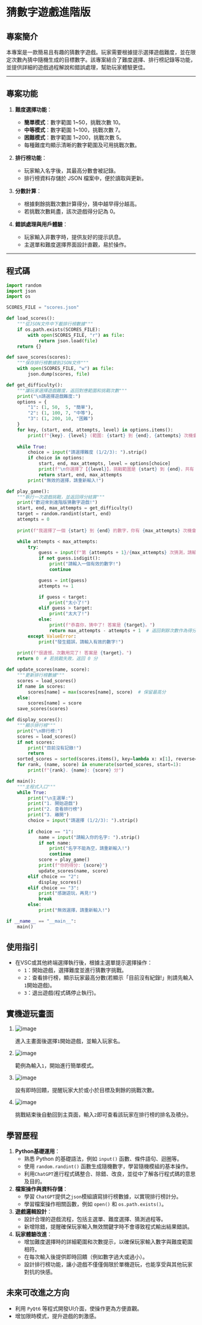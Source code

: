 # 猜數字遊戲進階版

## 專案簡介
本專案是一款簡易且有趣的猜數字遊戲。玩家需要根據提示選擇遊戲難度，並在限定次數內猜中隨機生成的目標數字。該專案結合了難度選擇、排行榜記錄等功能，並提供詳細的遊戲過程解說和錯誤處理，幫助玩家體驗更佳。

---

## 專案功能
1. **難度選擇功能**：
   - **簡單模式**：數字範圍 1~50，挑戰次數 10。
   - **中等模式**：數字範圍 1~100，挑戰次數 7。
   - **困難模式**：數字範圍 1~200，挑戰次數 5。
   - 每種難度均顯示清晰的數字範圍及可用挑戰次數。

2. **排行榜功能**：
   - 玩家輸入名字後，其最高分數會被記錄。
   - 排行榜資料存儲於 JSON 檔案中，便於讀取與更新。

3. **分數計算**：
   - 根據剩餘挑戰次數計算得分，猜中越早得分越高。
   - 若挑戰次數耗盡，該次遊戲得分記為 0。

4. **錯誤處理與用戶體驗**：
   - 玩家輸入非數字時，提供友好的提示訊息。
   - 主選單和難度選擇界面設計直觀，易於操作。

---

## 程式碼

```Python
import random
import json
import os

SCORES_FILE = "scores.json"

def load_scores():
    """從JSON文件中下載排行榜數據"""
    if os.path.exists(SCORES_FILE):
        with open(SCORES_FILE, "r") as file:
            return json.load(file)
    return {}

def save_scores(scores):
    """保存排行榜數據到JSON文件"""
    with open(SCORES_FILE, "w") as file:
        json.dump(scores, file)

def get_difficulty():
    """讓玩家選擇遊戲難度，返回對應範圍和挑戰次數"""
    print("\n請選擇遊戲難度:")
    options = {
        "1": (1, 50,  5, "簡單"),
        "2": (1, 100, 7, "中等"),
        "3": (1, 200, 10, "困難")
    }
    for key, (start, end, attempts, level) in options.items():
        print(f"{key}. {level} (範圍: {start} 到 {end}, {attempts} 次機會)")
    
    while True:
        choice = input("請選擇難度 (1/2/3): ").strip()
        if choice in options:
            start, end, max_attempts, level = options[choice]
            print(f"\n你選擇了【{level}】，挑戰範圍是 {start} 到 {end}，共有 {max_attempts} 次機會。\n")
            return start, end, max_attempts
        print("無效的選擇，請重新輸入!")

def play_game():
    """執行一次遊戲挑戰，並返回得分結算"""
    print("歡迎來到進階版猜數字遊戲!")
    start, end, max_attempts = get_difficulty()
    target = random.randint(start, end)
    attempts = 0
    
    print(f"我選擇了一個 {start} 到 {end} 的數字，你有 {max_attempts} 次機會來猜中它!")

    while attempts < max_attempts:
        try:
            guess = input(f"第 {attempts + 1}/{max_attempts} 次猜測，請輸入數字: ").strip()
            if not guess.isdigit():
                print("請輸入一個有效的數字!")
                continue

            guess = int(guess)
            attempts += 1

            if guess < target:
                print("太小了!")
            elif guess > target:
                print("太大了!")
            else:
                print(f"恭喜你，猜中了! 答案是 {target}。")
                return max_attempts - attempts + 1  # 返回剩餘次數作為得分
        except ValueError:
            print("發生錯誤，請輸入有效的數字!")
    
    print(f"很遺憾，次數用完了! 答案是 {target}。")
    return 0  # 若挑戰失敗，返回 0 分

def update_scores(name, score):
    """更新排行榜數據"""
    scores = load_scores()
    if name in scores:
        scores[name] = max(scores[name], score)  # 保留最高分
    else:
        scores[name] = score
    save_scores(scores)

def display_scores():
    """顯示排行榜"""
    print("\n排行榜:")
    scores = load_scores()
    if not scores:
        print("目前沒有記錄!")
        return
    sorted_scores = sorted(scores.items(), key=lambda x: x[1], reverse=True)
    for rank, (name, score) in enumerate(sorted_scores, start=1):
        print(f"{rank}. {name}: {score} 分")

def main():
    """主程式入口"""
    while True:
        print("\n主選單:")
        print("1. 開始遊戲")
        print("2. 查看排行榜")
        print("3. 離開")
        choice = input("請選擇 (1/2/3): ").strip()
        
        if choice == "1":
            name = input("請輸入你的名字: ").strip()
            if not name:
                print("名字不能為空，請重新輸入!")
                continue
            score = play_game()
            print(f"你的得分: {score}")
            update_scores(name, score)
        elif choice == "2":
            display_scores()
        elif choice == "3":
            print("感謝遊玩，再見!")
            break
        else:
            print("無效選擇，請重新輸入!")

if __name__ == "__main__":
    main()
```
## 使用指引
- 在VSC或其他終端選擇執行後，根據主選單提示選擇操作：
   - `1`：開始遊戲，選擇難度並進行猜數字挑戰。
   - `2`：查看排行榜，顯示玩家最高分數(若顯示「目前沒有紀錄!」則請先輸入`1`開始遊戲)。
   - `3`：退出遊戲(程式碼停止執行)。
## 實機遊玩畫面
1. ![image](https://github.com/jason940512/11328204/blob/main/%E6%9C%9F%E6%9C%AB%E5%B0%88%E6%A1%88_%E7%8C%9C%E6%95%B8%E5%AD%97%E9%81%8A%E6%88%B2%E9%80%B2%E9%9A%8E%E7%89%88/%E8%9E%A2%E5%B9%95%E6%93%B7%E5%8F%96%E7%95%AB%E9%9D%A2%202025-01-13%20012911.png)

   進入主畫面後選擇`1`開始遊戲，並輸入玩家名。
2. ![image](https://github.com/jason940512/11328204/blob/main/%E6%9C%9F%E6%9C%AB%E5%B0%88%E6%A1%88_%E7%8C%9C%E6%95%B8%E5%AD%97%E9%81%8A%E6%88%B2%E9%80%B2%E9%9A%8E%E7%89%88/%E8%9E%A2%E5%B9%95%E6%93%B7%E5%8F%96%E7%95%AB%E9%9D%A2%202025-01-13%20012821.png)

   範例為輸入`1`，開始進行簡單模式。
3. ![image](https://github.com/jason940512/11328204/blob/main/%E6%9C%9F%E6%9C%AB%E5%B0%88%E6%A1%88_%E7%8C%9C%E6%95%B8%E5%AD%97%E9%81%8A%E6%88%B2%E9%80%B2%E9%9A%8E%E7%89%88/%E8%9E%A2%E5%B9%95%E6%93%B7%E5%8F%96%E7%95%AB%E9%9D%A2%202025-01-13%20012836.png)

   設有即時回饋，提醒玩家大於或小於目標及剩餘的挑戰次數。
4. ![image](https://github.com/jason940512/11328204/blob/main/%E6%9C%9F%E6%9C%AB%E5%B0%88%E6%A1%88_%E7%8C%9C%E6%95%B8%E5%AD%97%E9%81%8A%E6%88%B2%E9%80%B2%E9%9A%8E%E7%89%88/%E8%9E%A2%E5%B9%95%E6%93%B7%E5%8F%96%E7%95%AB%E9%9D%A2%202025-01-13%20012850.png)

   挑戰結束後自動回到主頁面，輸入`2`即可查看該玩家在排行榜的排名及積分。
## 學習歷程
1. **Python基礎運用**：
   - 熟悉 Python 的基礎語法，例如 `input()` 函數、條件語句、迴圈等。
   - 使用 `random.randint()` 函數生成隨機數字，學習隨機模組的基本操作。
   - 利用`ChatGPT`進行程式碼整合、除錯、改良，並從中了解各行程式碼的意思及目的。
2. **檔案操作與資料存儲**：
   - 學習 `ChatGPT`提供之`json`模組讀寫排行榜數據，以實現排行榜計分。
   - 學習檔案操作相關函數，例如 `open()` 和 `os.path.exists()`。
3. **遊戲邏輯設計**：
     - 設計合理的遊戲流程，包括主選單、難度選擇、猜測過程等。
     - 新增除錯，提醒確保玩家輸入無效關鍵字時不會導致程式輸出結果錯誤。
4. **玩家體驗改進**：
     - 增加難度選擇時的詳細範圍和次數提示，以確保玩家輸入數字與難度範圍相符。
     - 在每次輸入後提供即時回饋（例如數字過大或過小）。
     - 設計排行榜功能，讓小遊戲不僅僅侷限於單機遊玩，也能享受與其他玩家對抗的快感。
## 未來可改進之方向
   - 利用 `PyQt6` 等程式開發UI介面，使操作更為方便直觀。
   - 增加限時模式，提升遊戲的刺激感。

